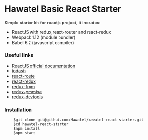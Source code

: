 # Hawatel Basic React Starter

Simple starter kit for reactjs project, it includes:
* ReactJS with redux,react-router and react-redux
* Webpack 1.12 (module bundler)
* Babel 6.2 (javascript compiler)

### Useful links

* [ReactJS official documentation](https://facebook.github.io/react/docs/)
* [lodash](https://github.com/lodash/lodash)
* [react-route](https://github.com/reactjs/react-router/tree/master/docs)
* [react-redux](https://github.com/reactjs/react-redux)
* [redux-from](http://redux-form.com/5.0.1/)
* [redux-promise](https://github.com/acdlite/redux-promise)
* [redux-devtools](https://github.com/gaearon/redux-devtools)

### Installation

```{r, engine='bash', count_lines}
    $git clone git@github.com:Hawatel/hawatel-react-starter.git
    $cd hawatel-react-starter
    $npm install
    $npm start
```

